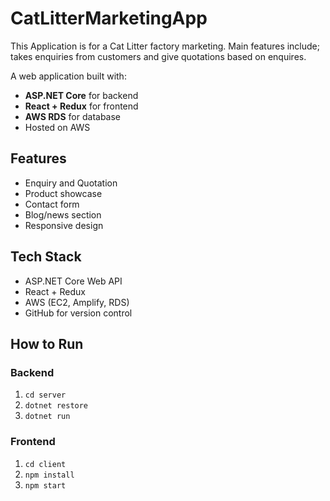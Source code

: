 # CatLitterMarketingApp
This Application is for a Cat Litter factory marketing. Main features include; takes enquiries from customers and give quotations based on enquires.

A web application built with:
- **ASP.NET Core** for backend
- **React + Redux** for frontend
- **AWS RDS** for database
- Hosted on AWS
 
## Features
- Enquiry and Quotation
- Product showcase
- Contact form
- Blog/news section
- Responsive design

## Tech Stack
- ASP.NET Core Web API
- React + Redux
- AWS (EC2, Amplify, RDS)
- GitHub for version control

## How to Run
  ### Backend
  1. `cd server`
  2. `dotnet restore`
  3. `dotnet run`
  
  ### Frontend
  1. `cd client`
  2. `npm install`
  3. `npm start`
